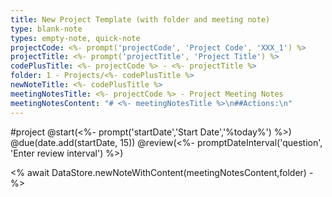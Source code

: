 ```yaml
---
title: New Project Template (with folder and meeting note)
type: blank-note
types: empty-note, quick-note
projectCode: <%- prompt('projectCode', 'Project Code', 'XXX_1') %>
projectTitle: <%- prompt('projectTitle', 'Project Title') %>
codePlusTitle: <%- projectCode %> - <%- projectTitle %>
folder: 1 - Projects/<%- codePlusTitle %>
newNoteTitle: <%- codePlusTitle %>
meetingNotesTitle: <%- projectCode %> - Project Meeting Notes
meetingNotesContent: "# <%- meetingNotesTitle %>\n##Actions:\n"
---
```

#project @start(<%- prompt('startDate','Start Date','%today%') %>) @due(date.add(startDate, 15)) @review(<%- promptDateInterval('question', 'Enter review interval') %>)

<% await DataStore.newNoteWithContent(meetingNotesContent,folder) -%>